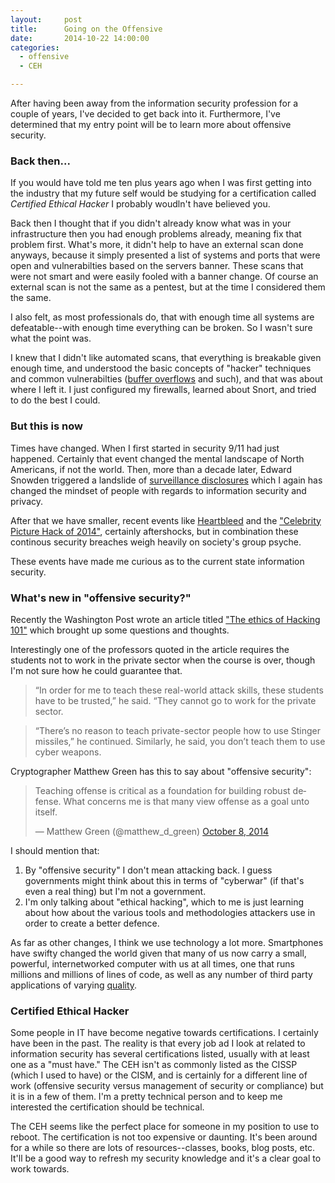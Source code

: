 ```yaml
---
layout:     post
title:      Going on the Offensive
date:       2014-10-22 14:00:00
categories:
  - offensive
  - CEH

---
```


After having been away from the information security profession for a couple of years, I've decided to get back into it. Furthermore, I've determined that my entry point will be to learn more about offensive security.

<!-- more -->

### Back then...

If you would have told me ten plus years ago when I was first getting into the industry that my future self would be studying for a certification called _Certified Ethical Hacker_ I probably woudln't have believed you.

Back then I thought that if you didn't already know what was in your infrastructure then you had enough problems already, meaning fix that problem first. What's more, it didn't help to have an external scan done anyways, because it simply presented a list of systems and ports that were open and vulnerabilties based on the servers banner. These scans that were not smart and were easily fooled with a banner change. Of course an external scan is not the same as a pentest, but at the time I considered them the same.

I also felt, as most professionals do, that with enough time all systems are defeatable--with enough time everything can be broken. So I wasn't sure what the point was.

I knew that I didn't like automated scans, that everything is breakable given enough time, and understood the basic concepts of "hacker" techniques and common vulnerabilties ([buffer overflows](http://insecure.org/stf/smashstack.html) and such), and that was about where I left it. I just configured my firewalls, learned about Snort, and tried to do the best I could.

### But this is now

Times have changed.  When I first started in security 9/11 had just happened. Certainly that event changed the mental landscape of North Americans, if not the world. Then, more than a decade later, Edward Snowden triggered a landslide of [surveillance disclosures](http://en.wikipedia.org/wiki/Global_surveillance_disclosures_(2013%E2%80%93present)) which I again has changed the mindset of people with regards to information security and privacy.

After that we have smaller, recent events like [Heartbleed](http://en.wikipedia.org/wiki/Heartbleed) and the ["Celebrity Picture Hack of 2014"](http://en.wikipedia.org/wiki/2014_celebrity_photo_leaks),  certainly aftershocks, but in combination these continous security breaches weigh heavily on society's group psyche.

These events have made me curious as to the current state information security.

### What's new in "offensive security?"

Recently the Washington Post wrote an article titled ["The ethics of Hacking 101"](http://www.washingtonpost.com/postlive/the-ethics-of-hacking-101/2014/10/07/39529518-4014-11e4-b0ea-8141703bbf6f_story.html) which brought up some questions and thoughts.

Interestingly one of the professors quoted in the article requires the students not to work in the private sector when the course is over, though I'm not sure how he could guarantee that.

>“In order for me to teach these real-world attack skills, these students have to be trusted,” he said. “They cannot go to work for the private sector.

>“There’s no reason to teach private-sector people how to use Stinger missiles,” he continued. Similarly, he said, you don’t teach them to use cyber weapons.

Cryptographer Matthew Green has this to say about "offensive security":

<blockquote class="twitter-tweet" lang="en"><p>Teaching offense is critical as a foundation for building robust defense. What concerns me is that many view offense as a goal unto itself.</p>&mdash; Matthew Green (@matthew_d_green) <a href="https://twitter.com/matthew_d_green/status/519834073477705728">October 8, 2014</a></blockquote>
<script async src="//platform.twitter.com/widgets.js" charset="utf-8"></script>

I should mention that:

1. By "offensive security" I don't mean attacking back. I guess governments might think about this in terms of "cyberwar" (if that's even a real thing) but I'm not a government.
2. I'm only talking about "ethical hacking", which to me is just learning about how about the various tools and methodologies attackers use in order to create a better defence.

As far as other changes, I think we use technology a lot more. Smartphones have swifty changed the world given that many of us now carry a small, powerful, internetworked computer with us at all times, one that runs millions and millions of lines of code, as well as any number of third party applications of varying [quality](http://www.reuters.com/article/2014/10/14/us-snapchat-future-security-idUSKCN0I32UJ20141014).

### Certified Ethical Hacker

Some people in IT have become negative towards certifications. I certainly have been in the past. The reality is that every job ad I look at related to information security has several certifications listed, usually with at least one as a "must have." The CEH isn't as commonly listed as the CISSP (which I used to have) or the CISM, and is certainly for a different line of work (offensive security versus management of security or compliance) but it is in a few of them. I'm a pretty technical person and to keep me interested the certification should be technical.

The CEH seems like the perfect place for someone in my position to use to reboot. The certification is not too expensive or daunting. It's been around for a while so there are lots of resources--classes, books, blog posts, etc. It'll be a good way to refresh my security knowledge and it's a clear goal to work towards.
